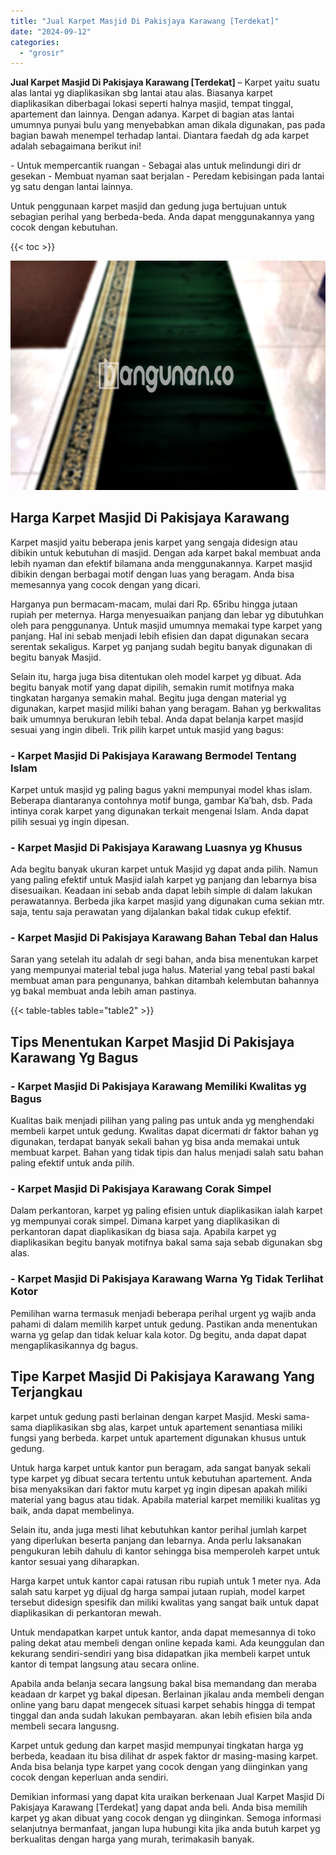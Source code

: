 ```yaml
---
title: "Jual Karpet Masjid Di Pakisjaya Karawang [Terdekat]"
date: "2024-09-12"
categories: 
  - "grosir"
---
```


**Jual Karpet Masjid Di Pakisjaya Karawang \[Terdekat\]** – Karpet yaitu suatu alas lantai yg diaplikasikan sbg lantai atau alas. Biasanya karpet diaplikasikan diberbagai lokasi seperti halnya masjid, tempat tinggal, apartement dan lainnya. Dengan adanya. Karpet di bagian atas lantai umumnya punyai bulu yang menyebabkan aman dikala digunakan, pas pada bagian bawah menempel terhadap lantai. Diantara faedah dg ada karpet adalah sebagaimana berikut ini!

\- Untuk mempercantik ruangan - Sebagai alas untuk melindungi diri dr gesekan - Membuat nyaman saat berjalan - Peredam kebisingan pada lantai yg satu dengan lantai lainnya.

Untuk penggunaan karpet masjid dan gedung juga bertujuan untuk sebagian perihal yang berbeda-beda. Anda dapat menggunakannya yang cocok dengan kebutuhan.

{{< toc >}}

![Jual Karpet Masjid Di Pakisjaya Karawang [Terdekat]](/images/grosir-karpet-murah-51.png)

## Harga Karpet Masjid Di Pakisjaya Karawang

Karpet masjid yaitu beberapa jenis karpet yang sengaja didesign atau dibikin untuk kebutuhan di masjid. Dengan ada karpet bakal membuat anda lebih nyaman dan efektif bilamana anda menggunakannya. Karpet masjid dibikin dengan berbagai motif dengan luas yang beragam. Anda bisa memesannya yang cocok dengan yang dicari.

Harganya pun bermacam-macam, mulai dari Rp. 65ribu hingga jutaan rupiah per meternya. Harga menyesuaikan panjang dan lebar yg dibutuhkan oleh para penggunanya. Untuk masjid umumnya memakai type karpet yang panjang. Hal ini sebab menjadi lebih efisien dan dapat digunakan secara serentak sekaligus. Karpet yg panjang sudah begitu banyak digunakan di begitu banyak Masjid.

Selain itu, harga juga bisa ditentukan oleh model karpet yg dibuat. Ada begitu banyak motif yang dapat dipilih, semakin rumit motifnya maka tingkatan harganya semakin mahal. Begitu juga dengan material yg digunakan, karpet masjid miliki bahan yang beragam. Bahan yg berkwalitas baik umumnya berukuran lebih tebal. Anda dapat belanja karpet masjid sesuai yang ingin dibeli. Trik pilih karpet untuk masjid yang bagus:

### \- Karpet Masjid Di Pakisjaya Karawang Bermodel Tentang Islam

Karpet untuk masjid yg paling bagus yakni mempunyai model khas islam. Beberapa diantaranya contohnya motif bunga, gambar Ka’bah, dsb. Pada intinya corak karpet yang digunakan terkait mengenai Islam. Anda dapat pilih sesuai yg ingin dipesan.

### \- Karpet Masjid Di Pakisjaya Karawang Luasnya yg Khusus

Ada begitu banyak ukuran karpet untuk Masjid yg dapat anda pilih. Namun yang paling efektif untuk Masjid ialah karpet yg panjang dan lebarnya bisa disesuaikan. Keadaan ini sebab anda dapat lebih simple di dalam lakukan perawatannya. Berbeda jika karpet masjid yang digunakan cuma sekian mtr. saja, tentu saja perawatan yang dijalankan bakal tidak cukup efektif.

### \- Karpet Masjid Di Pakisjaya Karawang Bahan Tebal dan Halus

Saran yang setelah itu adalah dr segi bahan, anda bisa menentukan karpet yang mempunyai material tebal juga halus. Material yang tebal pasti bakal membuat aman para pengunanya, bahkan ditambah kelembutan bahannya yg bakal membuat anda lebih aman pastinya.

{{< table-tables table="table2" >}}

## Tips Menentukan Karpet Masjid Di Pakisjaya Karawang Yg Bagus

### \- Karpet Masjid Di Pakisjaya Karawang Memiliki Kwalitas yg Bagus

Kualitas baik menjadi pilihan yang paling pas untuk anda yg menghendaki membeli karpet untuk gedung. Kwalitas dapat dicermati dr faktor bahan yg digunakan, terdapat banyak sekali bahan yg bisa anda memakai untuk membuat karpet. Bahan yang tidak tipis dan halus menjadi salah satu bahan paling efektif untuk anda pilih.

### \- Karpet Masjid Di Pakisjaya Karawang Corak Simpel

Dalam perkantoran, karpet yg paling efisien untuk diaplikasikan ialah karpet yg mempunyai corak simpel. Dimana karpet yang diaplikasikan di perkantoran dapat diaplikasikan dg biasa saja. Apabila karpet yg diaplikasikan begitu banyak motifnya bakal sama saja sebab digunakan sbg alas.

### \- Karpet Masjid Di Pakisjaya Karawang Warna Yg Tidak Terlihat Kotor

Pemilihan warna termasuk menjadi beberapa perihal urgent yg wajib anda pahami di dalam memilih karpet untuk gedung. Pastikan anda menentukan warna yg gelap dan tidak keluar kala kotor. Dg begitu, anda dapat dapat mengaplikasikannya dg bagus.

## Tipe Karpet Masjid Di Pakisjaya Karawang Yang Terjangkau

karpet untuk gedung pasti berlainan dengan karpet Masjid. Meski sama-sama diaplikasikan sbg alas, karpet untuk apartement senantiasa miliki fungsi yang berbeda. karpet untuk apartement digunakan khusus untuk gedung.

Untuk harga karpet untuk kantor pun beragam, ada sangat banyak sekali type karpet yg dibuat secara tertentu untuk kebutuhan apartement. Anda bisa menyaksikan dari faktor mutu karpet yg ingin dipesan apakah miliki material yang bagus atau tidak. Apabila material karpet memiliki kualitas yg baik, anda dapat membelinya.

Selain itu, anda juga mesti lihat kebutuhkan kantor perihal jumlah karpet yang diperlukan beserta panjang dan lebarnya. Anda perlu laksanakan pengukuran lebih dahulu di kantor sehingga bisa memperoleh karpet untuk kantor sesuai yang diharapkan.

Harga karpet untuk kantor capai ratusan ribu rupiah untuk 1 meter nya. Ada salah satu karpet yg dijual dg harga sampai jutaan rupiah, model karpet tersebut didesign spesifik dan miliki kwalitas yang sangat baik untuk dapat diaplikasikan di perkantoran mewah.

Untuk mendapatkan karpet untuk kantor, anda dapat memesannya di toko paling dekat atau membeli dengan online kepada kami. Ada keunggulan dan kekurang sendiri-sendiri yang bisa didapatkan jika membeli karpet untuk kantor di tempat langsung atau secara online.

Apabila anda belanja secara langsung bakal bisa memandang dan meraba keadaan dr karpet yg bakal dipesan. Berlainan jikalau anda membeli dengan online yang baru dapat mengecek situasi karpet sehabis hingga di tempat tinggal dan anda sudah lakukan pembayaran. akan lebih efisien bila anda membeli secara langusng.

Karpet untuk gedung dan karpet masjid mempunyai tingkatan harga yg berbeda, keadaan itu bisa dilihat dr aspek faktor dr masing-masing karpet. Anda bisa belanja type karpet yang cocok dengan yang diinginkan yang cocok dengan keperluan anda sendiri.

Demikian informasi yang dapat kita uraikan berkenaan Jual Karpet Masjid Di Pakisjaya Karawang \[Terdekat\] yang dapat anda beli. Anda bisa memilih karpet yg akan dibuat yang cocok dengan yg diinginkan. Semoga informasi selanjutnya bermanfaat, jangan lupa hubungi kita jika anda butuh karpet yg berkualitas dengan harga yang murah, terimakasih banyak.
